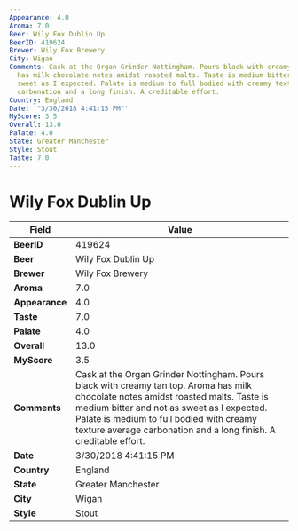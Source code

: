 ```yaml
---
Appearance: 4.0
Aroma: 7.0
Beer: Wily Fox Dublin Up
BeerID: 419624
Brewer: Wily Fox Brewery
City: Wigan
Comments: Cask at the Organ Grinder Nottingham. Pours black with creamy tan top. Aroma
  has milk chocolate notes amidst roasted malts. Taste is medium bitter and not as
  sweet as I expected. Palate is medium to full bodied with creamy texture average
  carbonation and a long finish. A creditable effort.
Country: England
Date: '"3/30/2018 4:41:15 PM"'
MyScore: 3.5
Overall: 13.0
Palate: 4.0
State: Greater Manchester
Style: Stout
Taste: 7.0
---
```


# Wily Fox Dublin Up

| Field         | Value |
|---------------|-------|
| **BeerID** | 419624 |
| **Beer** | Wily Fox Dublin Up |
| **Brewer** | Wily Fox Brewery |
| **Aroma** | 7.0 |
| **Appearance** | 4.0 |
| **Taste** | 7.0 |
| **Palate** | 4.0 |
| **Overall** | 13.0 |
| **MyScore** | 3.5 |
| **Comments** | Cask at the Organ Grinder Nottingham. Pours black with creamy tan top. Aroma has milk chocolate notes amidst roasted malts. Taste is medium bitter and not as sweet as I expected. Palate is medium to full bodied with creamy texture average carbonation and a long finish. A creditable effort. |
| **Date** | 3/30/2018 4:41:15 PM |
| **Country** | England |
| **State** | Greater Manchester |
| **City** | Wigan |
| **Style** | Stout |
